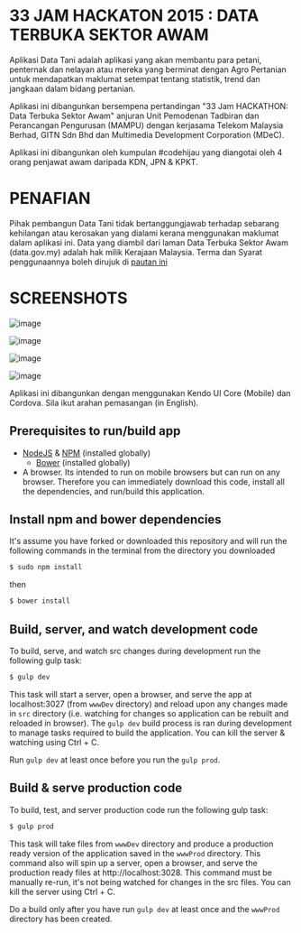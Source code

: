 33 JAM HACKATON 2015 : DATA TERBUKA SEKTOR AWAM 
==================


Aplikasi Data Tani adalah aplikasi yang akan membantu para petani, penternak dan nelayan atau mereka yang berminat dengan Agro Pertanian untuk mendapatkan maklumat setempat tentang statistik, trend dan jangkaan dalam bidang pertanian.

Aplikasi ini dibangunkan bersempena pertandingan "33 Jam HACKATHON: Data Terbuka Sektor Awam" anjuran 
Unit Pemodenan Tadbiran dan Perancangan Pengurusan (MAMPU) dengan kerjasama Telekom Malaysia Berhad, 
GITN Sdn Bhd dan Multimedia Development Corporation (MDeC).

Aplikasi ini dibangunkan oleh kumpulan #codehijau yang diangotai oleh 4 orang 
penjawat awam daripada KDN, JPN & KPKT.

PENAFIAN
==================
Pihak pembangun Data Tani tidak bertanggungjawab terhadap sebarang kehilangan atau 
kerosakan yang dialami kerana menggunakan maklumat dalam aplikasi ini. Data yang diambil dari 
laman Data Terbuka Sektor Awam (data.gov.my) adalah hak milik Kerajaan Malaysia. 
Terma dan Syarat penggunaannya boleh dirujuk di [pautan ini](http://data.gov.my/folders/others/Terma_Penggunaan_Data_Terbuka_01042015.pdf) 

SCREENSHOTS
==================
![image](https://cloud.githubusercontent.com/assets/2078663/9829914/51b2f8b2-594c-11e5-9726-d849354355a2.png)

![image](https://cloud.githubusercontent.com/assets/2078663/9829915/52a9edf2-594c-11e5-94f4-3ab3dae1d2d5.png)

![image](https://cloud.githubusercontent.com/assets/2078663/9829913/51ad4642-594c-11e5-96c9-b4f3996aa2f6.png)

![image](https://cloud.githubusercontent.com/assets/2078663/9829912/51567524-594c-11e5-8168-117d93e56373.png)

Aplikasi ini dibangunkan dengan menggunakan Kendo UI Core (Mobile) dan Cordova. 
Sila ikut arahan pemasangan (in English).

## Prerequisites to run/build app

* [NodeJS](http://nodejs.org/) & [NPM](https://www.npmjs.org/) (installed globally)
  * [Bower](http://bower.io/) (installed globally)
* A browser. Its intended to run on mobile browsers but can run on any browser. Therefore you can immediately download this code, install all the dependencies, and run/build this application.

## Install npm and bower dependencies

It's assume you have forked or downloaded this repository and will run the following commands in the terminal from the directory you downloaded


```sh
$ sudo npm install
```

then

```sh
$ bower install
```

## Build, server, and watch development code

To build, serve, and watch src changes during development run the following gulp task:

```sh
$ gulp dev
```

This task will start a server, open a browser, and serve the app at localhost:3027 (from `wwwDev` directory) and reload upon any changes made in `src` directory (i.e. watching for changes so application can be rebuilt and reloaded in browser). The `gulp dev` build process is ran during development to manage tasks required to build the application. You can kill the server & watching using Ctrl + C.

Run `gulp dev` at least once before you run the `gulp prod`.

## Build & serve production code 

To build, test, and server production code run the following gulp task:

```sh
$ gulp prod
```

This task will take files from `wwwDev` directory and produce a production ready version of the application saved in the `wwwProd` directory. This command also will spin up a server, open a browser, and serve the production ready files at http://localhost:3028. This command must be manually re-run, it's not being watched for changes in the src files. You can kill the server using Ctrl + C.

Do a build only after you have run `gulp dev` at least once and the `wwwProd` directory has been created.



